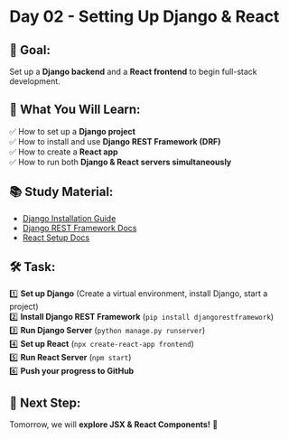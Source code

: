 # Day 02 - Setting Up Django & React

## 📌 Goal:  
Set up a **Django backend** and a **React frontend** to begin full-stack development.

## 📖 What You Will Learn:  
✅ How to set up a **Django project**  
✅ How to install and use **Django REST Framework (DRF)**  
✅ How to create a **React app**  
✅ How to run both **Django & React servers simultaneously**  

## 📚 Study Material:  
- [Django Installation Guide](https://docs.djangoproject.com/en/stable/topics/install/)  
- [Django REST Framework Docs](https://www.django-rest-framework.org/)  
- [React Setup Docs](https://react.dev/learn/installation)  

## 🛠 Task:  
1️⃣ **Set up Django** (Create a virtual environment, install Django, start a project)  
2️⃣ **Install Django REST Framework** (`pip install djangorestframework`)  
3️⃣ **Run Django Server** (`python manage.py runserver`)  
4️⃣ **Set up React** (`npx create-react-app frontend`)  
5️⃣ **Run React Server** (`npm start`)  
6️⃣ **Push your progress to GitHub**  

## 🚀 Next Step:  
Tomorrow, we will **explore JSX & React Components!** 🎯  
